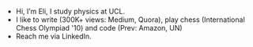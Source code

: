 - Hi, I’m Eli, I study physics at UCL. 
- I like to write (300K+ views: Medium, Quora), play chess (International Chess Olympiad '10) and code (Prev: Amazon, UN)
- Reach me via LinkedIn.

<!---
elilouise/elilouise is a ✨ special ✨ repository because its `README.md` (this file) appears on your GitHub profile.
You can click the Preview link to take a look at your changes.
--->

